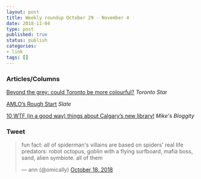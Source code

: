```yaml
---
layout: post
title: Weekly roundup October 29 - November 4
date: 2018-11-04
type: post
published: true
status: publish
categories:
- link
tags: []
---
```


### Articles/Columns

[Beyond the grey: could Toronto be more colourful?](https://www.thestar.com/news/gta/2018/11/02/beyond-the-grey-could-toronto-be-more-colourful.html "Beyond the grey: could Toronto be more colourful? By Shawn Micallef") *Toronto Star*

[AMLO’s Rough Start](https://slate.com/news-and-politics/2018/10/lopez-obrador-airport-mexico-referendum.html "AMLO’s Rough Start. By León Krauze") *Slate*

[10 WTF (in a good way) things about Calgary’s new library!](https://mikesbloggityblog.com/10-wtf-in-a-good-way-things-about-calgarys-new-library/ "10 WTF \(in a good way\) things about Calgary’s new library!") *Mike's Bloggity*

### Tweet
<blockquote class="twitter-tweet" data-lang="en"><p lang="en" dir="ltr">fun fact: all of spiderman&#39;s villains are based on spiders&#39; real life predators: robot octopus, goblin with a flying surfboard, mafia boss, sand, alien symbiote. all of them</p>&mdash; ann (@omically) <a href="https://twitter.com/omically/status/1052899980116148224?ref_src=twsrc%5Etfw">October 18, 2018</a></blockquote> <script async src="https://platform.twitter.com/widgets.js" charset="utf-8"></script> 
